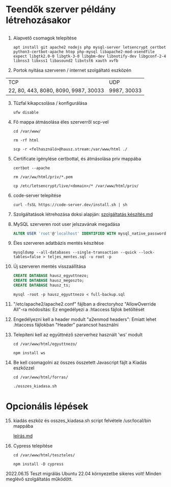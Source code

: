 # Teendők szerver példány létrehozásakor

## 

1.  Alapvető csomagok telepítése

    ```
    apt install git apache2 nodejs php mysql-server letsencrypt certbot python3-certbot-apache htop php-mysql libapache2-mod-xsendfile expect libgtk2.0-0 libgtk-3-0 libgbm-dev libnotify-dev libgconf-2-4 libnss3 libxss1 libasound2 libxtst6 xauth xvfb
    ```

2.  Portok nyitása szerveren / internet szolgáltató eszközén

<table>
    <tbody>
        <tr>
            <td>TCP</td>
            <td>UDP</td>
        </tr>
        <tr>
            <td>22, 80, 443, 8080, 8090, 9987, 30033</td>
            <td>9987, 30033</td>
        </tr>
    </tbody>
</table>

3.  Tűzfal kikapcsolása / konfigurálása
    ```
    ufw disable
    ```

4.  Fő mappa átmásolása éles szerverről scp-vel

    ```
    cd /var/www/

    rm -rf html
    
    scp -r <felhasználó>@hausz.stream:/var/www/html ./
    ```

5.  Certificate igénylése certbottal, és átmásolása priv mappába

    ```
    certbot --apache

    rm /var/ww/html/priv/*.pem

    cp /etc/letsencrypt/live/<domain>/* /var/www/html/priv/
    ```

6.  code-server telepítése

    ```
    curl -fsSL https://code-server.dev/install.sh | sh
    ```

7.  Szolgáltatások létrehozása doksi alapján: <a href="dokumentáció/linux szolgáltatás készítés/szolgáltatás készítés.md">szolgáltatás készítés.md</a>

8.  MySQL szerveren root user jelszavának megadása

    ```sql
    ALTER USER 'root'@'localhost' IDENTIFIED WITH mysql_native_password BY 'root';
    ```

9.  Éles szerveren adatbázis mentés készítése

    ```
    mysqldump --all-databases --single-transaction --quick --lock-tables=false > teljes_mentes.sql -u root -p
    ```

10. Új szerveren mentés visszaállítása

    ```sql
    CREATE DATABASE hausz_egyuttnezo;
    CREATE DATABASE hausz_megoszto;
    CREATE DATABASE hausz_ts;
    ```
    
    ```
    mysql -root -p hausz_egyuttnezo < full-backup.sql
    ```

11. "/etc/apache2/apache2.conf" fájlban a directoryhoz "AllowOverride All"-ra módosítás: Ez engedélyezi a .htaccess fájlok betöltését

12. Engedélyezni kell a header modult "a2enmod headers": Emiatt lehet .htaccess fájlokban "Header" parancsot használni

13. Telepíteni kell az együttnéző szerverhez használt 'ws' modult

    ```
    cd /var/www/html/egyuttnezo/

    npm install ws
    ```

14. Be kell csomagolni az összes összetett Javascript fájlt a Kiadás eszközzel

    ```
    cd /var/www/html/forras/

    ./osszes_kiadasa.sh
    ```

# Opcionális lépések

15. kiadás eszköz és osszes_kiadasa.sh script felvétele /usr/local/bin mappába

    [leírás.md](dokumentáció/kiadas/leírás.md)

16. Cypress telepítése

    ```
    cd /var/www/html/teszteles/

    npm install -D cypress
    ```

2022.06.15 Teszt migrálás Ubuntu 22.04 környezetbe sikeres volt! Minden meglévő szolgáltatás működött.
